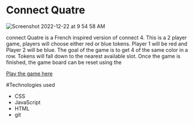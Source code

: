 # Connect Quatre
![Screenshot 2022-12-22 at 9 54 58 AM](https://user-images.githubusercontent.com/119258338/209186972-a8126457-ad1c-4ed1-afd8-86f475f8e17a.png)

connect Quatre is a French inspired version of connect 4. This is a 2 player game, players will choose either red or blue tokens. Player 1 will be red and Player 2 will be blue. The goal of the game is to get 4 of the same color in a row. Tokens will fall down to the nearest available slot. Once the game is finished, the game board can be reset using the 

[Play the game here](austinfriesorger-connect4.netlify.app/ "link to game")

#Technologies used 

* CSS
* JavaScript
* HTML 
* git 
